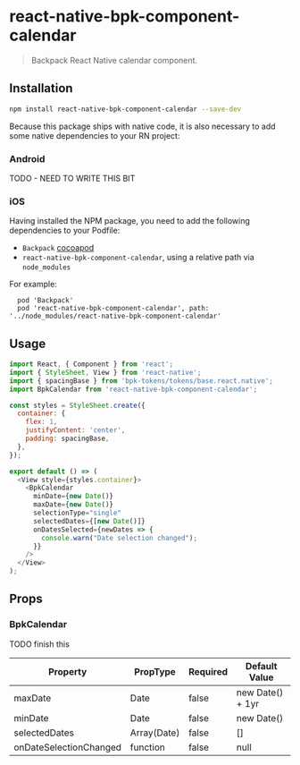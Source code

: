 # react-native-bpk-component-calendar

> Backpack React Native calendar component.

## Installation

```sh
npm install react-native-bpk-component-calendar --save-dev
```

Because this package ships with native code, it is also necessary to add some native dependencies to your RN project:

### Android
TODO - NEED TO WRITE THIS BIT

### iOS
Having installed the NPM package, you need to add the following dependencies to your Podfile:
 - `Backpack` [cocoapod](https://cocoapods.org/pods/Backpack)
 - `react-native-bpk-component-calendar`, using a relative path via `node_modules`

For example:
```
  pod 'Backpack'
  pod 'react-native-bpk-component-calendar', path: '../node_modules/react-native-bpk-component-calendar'
```

## Usage

```js
import React, { Component } from 'react';
import { StyleSheet, View } from 'react-native';
import { spacingBase } from 'bpk-tokens/tokens/base.react.native';
import BpkCalendar from 'react-native-bpk-component-calendar';

const styles = StyleSheet.create({
  container: {
    flex: 1,
    justifyContent: 'center',
    padding: spacingBase,
  },
});

export default () => (
  <View style={styles.container}>
    <BpkCalendar
      minDate={new Date()}
      maxDate={new Date()}
      selectionType="single"
      selectedDates={[new Date()]}
      onDatesSelected={newDates => {
        console.warn("Date selection changed");
      }}
    />
  </View>
);
```

## Props

### BpkCalendar

TODO finish this

| Property                | PropType       | Required   | Default Value    |
| ----------------------- | -------------- | ---------- | ---------------- |
| maxDate                 | Date           | false      | new Date() + 1yr |
| minDate                 | Date           | false      | new Date()       |
| selectedDates           | Array(Date)    | false      | []               |
| onDateSelectionChanged  | function       | false      | null             |

